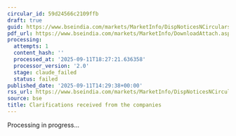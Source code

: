 ```yaml
---
circular_id: 59d24566c2109ffb
draft: true
guid: https://www.bseindia.com/markets/MarketInfo/DispNoticesNCirculars.aspx?Noticeid={96E5E721-5CCB-4AF5-8D0D-E9A0B7FF5A11}&noticeno=20250911-84&dt=09/11/2025&icount=84&totcount=91&flag=0
pdf_url: https://www.bseindia.com/markets/MarketInfo/DownloadAttach.aspx?id=20250911-84&attachedId=e1abf4fa-56a1-402a-bb4e-01bc0a933eeb
processing:
  attempts: 1
  content_hash: ''
  processed_at: '2025-09-11T18:27:21.636358'
  processor_version: '2.0'
  stage: claude_failed
  status: failed
published_date: '2025-09-11T14:29:38+00:00'
rss_url: https://www.bseindia.com/markets/MarketInfo/DispNoticesNCirculars.aspx?Noticeid={96E5E721-5CCB-4AF5-8D0D-E9A0B7FF5A11}&noticeno=20250911-84&dt=09/11/2025&icount=84&totcount=91&flag=0
source: bse
title: Clarifications received from the companies
---
```


Processing in progress...